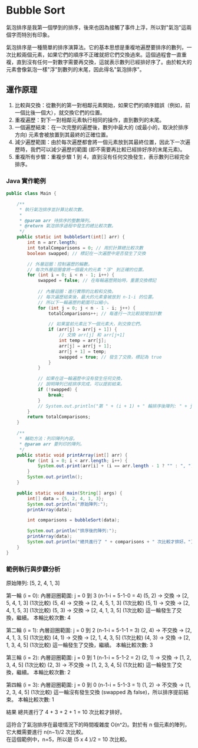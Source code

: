 # Bubble Sort

氣泡排序是我第一個學到的排序，後來也因為接觸了事件上浮，所以對"氣泡"這兩個字而特別有印象。

氣泡排序是一種簡單的排序演算法。它的基本思想是重複地遍歷要排序的數列，一次比較兩個元素，如果它們的順序不正確就把它們交換過來。這個過程會一直重複，直到沒有任何一對數字需要再交換，這就表示數列已經排好序了。由於較大的元素會像氣泡一樣"浮"到數列的末尾，因此得名"氣泡排序"。

## 運作原理

1. 比較與交換：從數列的第一對相鄰元素開始，如果它們的順序錯誤（例如，前一個比後一個大），就交換它們的位置。
2. 重複遍歷：對下一對相鄰元素執行相同的操作，直到數列的末尾。
3. 一個遍歷結束：在一次完整的遍歷後，數列中最大的 (或最小的，取決於排序方向) 元素會被放置到其最終的正確位置。
4. 減少遍歷範圍：由於每次遍歷都會將一個元素放到其最終位置，因此下一次遍歷時，我們可以減少遍歷的範圍 (即不需要再比較已經排好序的末尾元素)。
5. 重複所有步驟：重複步驟 1 到 4，直到沒有任何交換發生，表示數列已經完全排序。

### Java 實作範例

```java
public class Main {

    /**
     * 執行氣泡排序並計算比較次數。
     *
     * @param arr 待排序的整數陣列。
     * @return 氣泡排序過程中發生的總比較次數。
     */
    public static int bubbleSort(int[] arr) {
        int n = arr.length;
        int totalComparisons = 0; // 用於計算總比較次數
        boolean swapped; // 標記在一次遍歷中是否發生了交換

        // 外層迴圈：控制遍歷的輪數。
        // 每次外層迴圈會將一個最大的元素 "浮" 到正確的位置。
        for (int i = 0; i < n - 1; i++) {
            swapped = false; // 在每輪遍歷開始時，重置交換標記
            
            // 內層迴圈：進行實際的比較和交換。
            // 每次遍歷結束後，最大的元素會被放到 n-1-i 的位置。
            // 所以下一輪遍歷的範圍可以縮小。
            for (int j = 0; j < n - 1 - i; j++) {
                totalComparisons++; // 每進行一次比較就增加計數

                // 如果當前元素比下一個元素大，則交換它們。
                if (arr[j] > arr[j + 1]) {
                    // 交換 arr[j] 和 arr[j+1]
                    int temp = arr[j];
                    arr[j] = arr[j + 1];
                    arr[j + 1] = temp;
                    swapped = true; // 發生了交換，標記為 true
                }
            }

            // 如果在這一輪遍歷中沒有發生任何交換，
            // 說明陣列已經排序完成，可以提前結束。
            if (!swapped) {
                break;
            }
            // System.out.println("第 " + (i + 1) + " 輪排序後陣列: " + java.util.Arrays.toString(arr)); // 可選：查看每輪結果
        }
        return totalComparisons;
    }

    /**
     * 輔助方法：列印陣列內容。
     * @param arr 要列印的陣列。
     */
    public static void printArray(int[] arr) {
        for (int i = 0; i < arr.length; i++) {
            System.out.print(arr[i] + (i == arr.length - 1 ? "" : ", "));
        }
        System.out.println();
    }

    public static void main(String[] args) {
        int[] data = {5, 2, 4, 1, 3};
        System.out.println("原始陣列:");
        printArray(data);

        int comparisons = bubbleSort(data);

        System.out.println("排序後的陣列:");
        printArray(data);
        System.out.println("總共進行了 " + comparisons + " 次比較才排好。");
    }
}
```

### 範例執行與步驟分析

原始陣列: [5, 2, 4, 1, 3]

第一輪 (i = 0):
內層迴圈範圍: j = 0 到 3 (n-1-i = 5-1-0 = 4)
(5, 2) -> 交換 -> [2, 5, 4, 1, 3] (1次比較)
(5, 4) -> 交換 -> [2, 4, 5, 1, 3] (1次比較)
(5, 1) -> 交換 -> [2, 4, 1, 5, 3] (1次比較)
(5, 3) -> 交換 -> [2, 4, 1, 3, 5] (1次比較)
這一輪發生了交換，繼續。
本輪比較次數: 4

第二輪 (i = 1):
內層迴圈範圍: j = 0 到 2 (n-1-i = 5-1-1 = 3)
(2, 4) -> 不交換 -> [2, 4, 1, 3, 5] (1次比較)
(4, 1) -> 交換 -> [2, 1, 4, 3, 5] (1次比較)
(4, 3) -> 交換 -> [2, 1, 3, 4, 5] (1次比較)
這一輪發生了交換，繼續。
本輪比較次數: 3

第三輪 (i = 2):
內層迴圈範圍: j = 0 到 1 (n-1-i = 5-1-2 = 2)
(2, 1) -> 交換 -> [1, 2, 3, 4, 5] (1次比較)
(2, 3) -> 不交換 -> [1, 2, 3, 4, 5] (1次比較)
這一輪發生了交換，繼續。
本輪比較次數: 2

第四輪 (i = 3):
內層迴圈範圍: j = 0 到 0 (n-1-i = 5-1-3 = 1)
(1, 2) -> 不交換 -> [1, 2, 3, 4, 5] (1次比較)
這一輪沒有發生交換 (swapped 為 false)，所以排序提前結束。
本輪比較次數: 1

結果
總共進行了 4 + 3 + 2 + 1 = 10 次比較才排好。

這符合了氣泡排序在最壞情況下的時間複雜度 O(n^2)。對於有 n 個元素的陣列，它大概需要進行 n(n−1)/2 次比較。  
在這個範例中，n=5，所以是 (5 x 4 )/2 = 10 次比較。
